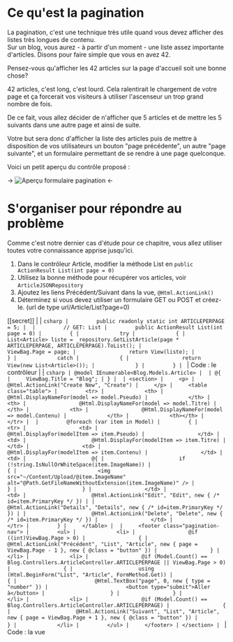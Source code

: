 # Ce qu'est la pagination

La pagination, c'est une technique très utile quand vous devez afficher des listes très longues de contenu.  
Sur un blog, vous aurez - à partir d'un moment - une liste assez importante d'articles. Disons pour faire simple que vous en avez 42.

Pensez-vous qu'afficher les 42 articles sur la page d'accueil soit une bonne chose?

42 articles, c'est long, c'est lourd. Cela ralentirait le chargement de votre page et ça forcerait vos visiteurs à utiliser l'ascenseur un trop grand nombre de fois.

De ce fait, vous allez décider de n'afficher que 5 articles et de mettre les 5 suivants dans une autre page et ainsi de suite.

Votre but sera donc d'afficher la liste des articles puis de mettre à disposition de vos utilisateurs un bouton "page précédente", un autre "page suivante", et un formulaire permettant de se rendre à une page quelconque. 

Voici un petit aperçu du contrôle proposé : 

-> ![Aperçu formulaire pagination](/media/galleries/304/5f1b9af0-3999-4039-9a9b-b8a61210c4db.png.960x960_q85.png) <-

# S'organiser pour répondre au problème

Comme c'est notre dernier cas d'étude pour ce chapitre, vous allez utiliser toutes votre connaissance apprise jusqu'ici.

1. Dans le contrôleur Article, modifier la méthode List en `public ActionResult List(int page = 0)`
2. Utilisez la bonne méthode pour récupérer vos articles, voir `ArticleJSONRepository`
3. Ajoutez les liens Précédent/Suivant dans la vue, `@Html.ActionLink()`
4. Déterminez si vous devez utiliser un formulaire GET ou POST et créez-le. (url de type url/Article/List?page=0)

[[secret]]
| 
| ```csharp
|         public readonly static int ARTICLEPERPAGE = 5;
| 
|         // GET: List
|         public ActionResult List(int page = 0)
|         {
|             try
|             {
|                 List<Article> liste = _repository.GetListArticle(page * ARTICLEPERPAGE, ARTICLEPERPAGE).ToList();
|                 ViewBag.Page = page;
|                 return View(liste);
|             }
|             catch
|             {
|                 return View(new List<Article>());
|             }
|         }
| ```
| Code : le contrôleur
| 
| ```csharp
| @model IEnumerable<Blog.Models.Article>
| 
| @{
|     ViewBag.Title = "Blog";
| }
| 
| <section>
|     <p>
|         @Html.ActionLink("Create New", "Create")
|     </p>
|     <table class="table">
|         <tr>
|             <th>
|                 @Html.DisplayNameFor(model => model.Pseudo)
|             </th>
|             <th>
|                 @Html.DisplayNameFor(model => model.Titre)
|             </th>
|             <th>
|                 @Html.DisplayNameFor(model => model.Contenu)
|             </th>
|             <th></th>
|         </tr>
| 
|         @foreach (var item in Model)
|         {
|             <tr>
|                 <td>
|                     @Html.DisplayFor(modelItem => item.Pseudo)
|                 </td>
|                 <td>
|                     @Html.DisplayFor(modelItem => item.Titre)
|                 </td>
|                 <td>
|                     @Html.DisplayFor(modelItem => item.Contenu)
|                 </td>
|                 <td>
|                     @{
|                        if (!string.IsNullOrWhiteSpace(item.ImageName))
|                        {
|                          <img src="~/Content/Upload/@item.ImageName" alt="@Path.GetFileNameWithoutExtension(item.ImageName)" />
|                        }
|                     }
|                 </td>
|                 <td>
|                     @Html.ActionLink("Edit", "Edit", new { /* id=item.PrimaryKey */ }) |
|                     @Html.ActionLink("Details", "Details", new { /* id=item.PrimaryKey */ }) |
|                     @Html.ActionLink("Delete", "Delete", new { /* id=item.PrimaryKey */ })
|                 </td>
|             </tr>
|         }
|     </table>
| 
|     <footer class="pagination-nav">
|         <ul>
|             <li>
|                 @if ((int)ViewBag.Page > 0)
|                 {
|                     @Html.ActionLink("Précédent", "List", "Article", new { page = ViewBag.Page - 1 }, new { @class = "button" })
|                 }
|             </li>
|             <li>
|                 @if (Model.Count() == Blog.Controllers.ArticleController.ARTICLEPERPAGE || ViewBag.Page > 0)
|                 {
|                     using (Html.BeginForm("List", "Article", FormMethod.Get))
|                     {
|                         @Html.TextBox("page", 0, new { type = "number" })
|                         <button type="submit">Aller à</button>
|                     }
|                 }
|             </li>
|             <li>
|                 @if (Model.Count() == Blog.Controllers.ArticleController.ARTICLEPERPAGE)
|                 {
|                     @Html.ActionLink("Suivant", "List", "Article", new { page = ViewBag.Page + 1 }, new { @class = "button" })
|                 }
|             </li>
|         </ul>
|     </footer>
| </section>
| ```
| Code : la vue